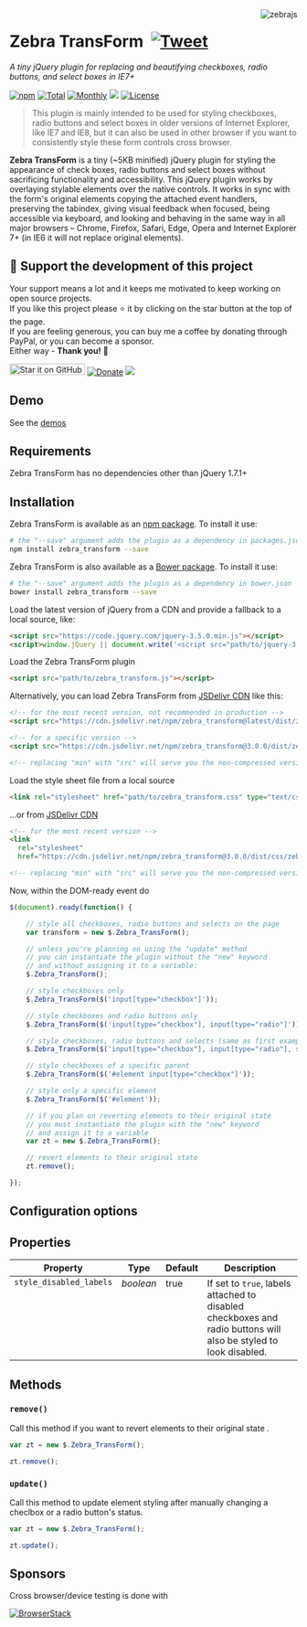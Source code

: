 <img src="https://raw.githubusercontent.com/stefangabos/zebrajs/master/docs/images/logo.png" alt="zebrajs" align="right">

# Zebra TransForm &nbsp;[![Tweet](https://img.shields.io/twitter/url/http/shields.io.svg?style=social)](https://twitter.com/intent/tweet?text=A+tiny+jQuery+plugin+for+replacing+checkboxes,+radio+buttons+and+select+boxes+in+IE7%2B&url=https://github.com/stefangabos/Zebra_TransForm&via=stefangabos&hashtags=jquery,javascript)

*A tiny jQuery plugin for replacing and beautifying checkboxes, radio buttons, and select boxes in IE7+*

[![npm](https://img.shields.io/npm/v/zebra_transform.svg)](https://www.npmjs.com/package/zebra_transform) [![Total](https://img.shields.io/npm/dt/zebra_transform.svg)](https://www.npmjs.com/package/zebra_transform) [![Monthly](https://img.shields.io/npm/dm/zebra_transform.svg)](https://www.npmjs.com/package/zebra_transform) [![](https://data.jsdelivr.com/v1/package/npm/zebra_transform/badge)](https://www.jsdelivr.com/package/npm/zebra_transform) [![License](https://img.shields.io/npm/l/zebra_transform.svg)](https://github.com/stefangabos/zebra_transform/blob/master/LICENSE.md)

> This plugin is mainly intended to be used for styling checkboxes, radio buttons and select boxes in older versions of Internet Explorer, like IE7 and IE8, but it can also be used in other browser if you want to consistently style these form controls cross browser.

**Zebra TransForm** is a tiny (~5KB minified) jQuery plugin for styling the appearance of check boxes, radio buttons and select boxes without sacrificing functionality and accessibility. This jQuery plugin works by overlaying stylable elements over the native controls. It works in sync with the form's original elements copying the attached event handlers, preserving the tabindex, giving visual feedback when focused, being accessible via keyboard, and looking and behaving in the same way in all major browsers – Chrome, Firefox, Safari, Edge, Opera and Internet Explorer 7+ (in IE6 it will not replace original elements).

## 🎂 Support the development of this project

Your support means a lot and it keeps me motivated to keep working on open source projects.<br>
If you like this project please ⭐ it by clicking on the star button at the top of the page.<br>
If you are feeling generous, you can buy me a coffee by donating through PayPal, or you can become a sponsor.<br>
Either way - **Thank you!** 🎉

[<img src="https://img.shields.io/github/stars/stefangabos/zebra_transform?color=green&label=star%20it%20on%20GitHub" width="132" height="20" alt="Star it on GitHub">](https://github.com/stefangabos/Zebra_TransForm) [![Donate](https://img.shields.io/badge/Donate-PayPal-green.svg)](https://www.paypal.com/cgi-bin/webscr?cmd=_s-xclick&hosted_button_id=MRK6AVGGRV7NU) [<img src="https://img.shields.io/badge/-Sponsor-fafbfc?logo=GitHub%20Sponsors">](https://github.com/sponsors/stefangabos)

## Demo

See the [demos](https://stefangabos.github.io/Zebra_TransForm/index.html)

## Requirements

Zebra TransForm has no dependencies other than jQuery 1.7.1+

## Installation

Zebra TransForm is available as an [npm package](https://www.npmjs.com/package/zebra_transform). To install it use:

```bash
# the "--save" argument adds the plugin as a dependency in packages.json
npm install zebra_transform --save
```

Zebra TransForm is also available as a [Bower package](http://bower.io/). To install it use:

```bash
# the "--save" argument adds the plugin as a dependency in bower.json
bower install zebra_transform --save
```

Load the latest version of jQuery from a CDN and provide a fallback to a local source, like:

```html
<script src="https://code.jquery.com/jquery-3.5.0.min.js"></script>
<script>window.jQuery || document.write('<script src="path/to/jquery-3.5.0.js"><\/script>')</script>
```

Load the Zebra TransForm plugin

```html
<script src="path/to/zebra_transform.js"></script>
```

Alternatively, you can load Zebra TransForm from [JSDelivr CDN](https://www.jsdelivr.com/package/npm/zebra_transform) like this:
```html
<!-- for the most recent version, not recommended in production -->
<script src="https://cdn.jsdelivr.net/npm/zebra_transform@latest/dist/zebra_transform.min.js"></script>

<!-- for a specific version -->
<script src="https://cdn.jsdelivr.net/npm/zebra_transform@3.0.0/dist/zebra_transform.min.js"></script>

<!-- replacing "min" with "src" will serve you the non-compressed version -->
```

Load the style sheet file from a local source

```html
<link rel="stylesheet" href="path/to/zebra_transform.css" type="text/css">
```

...or from [JSDelivr CDN](https://www.jsdelivr.com/package/npm/zebra_transform)

```html
<!-- for the most recent version -->
<link
  rel="stylesheet"
  href="https://cdn.jsdelivr.net/npm/zebra_transform@3.0.0/dist/css/zebra_transform.min.css">

<!-- replacing "min" with "src" will serve you the non-compressed version -->
```

Now, within the DOM-ready event do

```javascript
$(document).ready(function() {

    // style all checkboxes, radio buttons and selects on the page
    var transform = new $.Zebra_TransForm();

    // unless you're planning on using the "update" method
    // you can instantiate the plugin without the "new" keyword
    // and without assigning it to a variable:
    $.Zebra_TransForm();

    // style checkboxes only
    $.Zebra_TransForm($('input[type="checkbox"]'));

    // style checkboxes and radio buttons only
    $.Zebra_TransForm($('input[type="checkbox"], input[type="radio"]'));

    // style checkboxes, radio buttons and selects (same as first example)
    $.Zebra_TransForm($('input[type="checkbox"], input[type="radio"], select'));

    // style checkboxes of a specific parent
    $.Zebra_TransForm($('#element input[type="checkbox"]'));

    // style only a specific element
    $.Zebra_TransForm($('#element'));

    // if you plan on reverting elements to their original state
    // you must instantiate the plugin with the "new" keyword
    // and assign it to a variable
    var zt = new $.Zebra_TransForm();

    // revert elements to their original state
    zt.remove();

});
```

## Configuration options

## Properties

<table width"100%">
    <thead>
    <tr>
        <th>Property</th>
        <th>Type</th>
        <th>Default</th>
        <th>Description</th>
    </tr>
    </thead>
    <tbody>
    <tr>
        <td valign="top"><code>style_disabled_labels</code></td>
        <td valign="top"><em>boolean</em></td>
        <td valign="top">true</td>
        <td valign="top">
            If set to <code>true</code>, labels attached to disabled checkboxes and radio buttons will also be styled to
            look disabled.
        </td>
    </tr>
    </tbody>
</table>

## Methods

### `remove()`

Call this method if you want to revert elements to their original state .

```javascript
var zt = new $.Zebra_TransForm();

zt.remove();
```

### `update()`

Call this method to update element styling after manually changing a checlbox or a radio button's status.

```javascript
var zt = new $.Zebra_TransForm();

zt.update();
```

## Sponsors

Cross browser/device testing is done with

[![BrowserStack](https://github.com/stefangabos/Zebra_Dialog/raw/master/examples/browserstack.png)](https://www.browserstack.com/)
